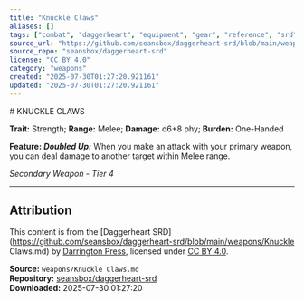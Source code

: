 ```yaml
---
title: "Knuckle Claws"
aliases: []
tags: ["combat", "daggerheart", "equipment", "gear", "reference", "srd", "ttrpg", "weapon"]
source_url: "https://github.com/seansbox/daggerheart-srd/blob/main/weapons/Knuckle Claws.md"
source_repo: "seansbox/daggerheart-srd"
license: "CC BY 4.0"
category: "weapons"
created: "2025-07-30T01:27:20.921161"
updated: "2025-07-30T01:27:20.921161"
---
```


﻿# KNUCKLE CLAWS

**Trait:** Strength; **Range:** Melee; **Damage:** d6+8 phy; **Burden:** One-Handed

**Feature:** ***Doubled Up:*** When you make an attack with your primary weapon, you can deal damage to another target within Melee range.

*Secondary Weapon - Tier 4*

---

## Attribution

This content is from the [Daggerheart SRD](https://github.com/seansbox/daggerheart-srd/blob/main/weapons/Knuckle Claws.md) by [Darrington Press](https://darringtonpress.com/), licensed under [CC BY 4.0](https://creativecommons.org/licenses/by/4.0/).

**Source:** `weapons/Knuckle Claws.md`  
**Repository:** [seansbox/daggerheart-srd](https://github.com/seansbox/daggerheart-srd)  
**Downloaded:** 2025-07-30 01:27:20

